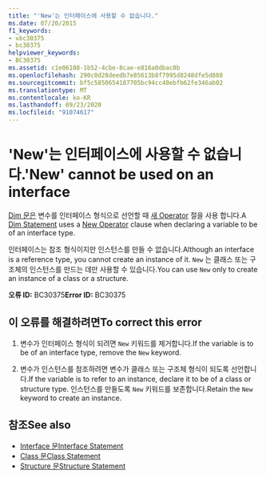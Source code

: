 ```yaml
---
title: "'New'는 인터페이스에 사용할 수 없습니다."
ms.date: 07/20/2015
f1_keywords:
- vbc30375
- bc30375
helpviewer_keywords:
- BC30375
ms.assetid: c1e06108-1b52-4cbe-8cae-e816a0dbac0b
ms.openlocfilehash: 290c0d28deedb7e85613b8f7995d8248dfe5d808
ms.sourcegitcommit: bf5c5850654187705bc94cc40ebfb62fe346ab02
ms.translationtype: MT
ms.contentlocale: ko-KR
ms.lasthandoff: 09/23/2020
ms.locfileid: "91074617"
---
```

# <a name="new-cannot-be-used-on-an-interface"></a><span data-ttu-id="513df-102">'New'는 인터페이스에 사용할 수 없습니다.</span><span class="sxs-lookup"><span data-stu-id="513df-102">'New' cannot be used on an interface</span></span>

<span data-ttu-id="513df-103">[Dim 문은](../language-reference/statements/dim-statement.md) 변수를 인터페이스 형식으로 선언할 때 [새 Operator](../language-reference/operators/new-operator.md) 절을 사용 합니다.</span><span class="sxs-lookup"><span data-stu-id="513df-103">A [Dim Statement](../language-reference/statements/dim-statement.md) uses a [New Operator](../language-reference/operators/new-operator.md) clause when declaring a variable to be of an interface type.</span></span>  
  
 <span data-ttu-id="513df-104">인터페이스는 참조 형식이지만 인스턴스를 만들 수 없습니다.</span><span class="sxs-lookup"><span data-stu-id="513df-104">Although an interface is a reference type, you cannot create an instance of it.</span></span> <span data-ttu-id="513df-105">`New` 는 클래스 또는 구조체의 인스턴스를 만드는 데만 사용할 수 있습니다.</span><span class="sxs-lookup"><span data-stu-id="513df-105">You can use `New` only to create an instance of a class or a structure.</span></span>  
  
 <span data-ttu-id="513df-106">**오류 ID:** BC30375</span><span class="sxs-lookup"><span data-stu-id="513df-106">**Error ID:** BC30375</span></span>  
  
## <a name="to-correct-this-error"></a><span data-ttu-id="513df-107">이 오류를 해결하려면</span><span class="sxs-lookup"><span data-stu-id="513df-107">To correct this error</span></span>  
  
1. <span data-ttu-id="513df-108">변수가 인터페이스 형식이 되려면 `New` 키워드를 제거합니다.</span><span class="sxs-lookup"><span data-stu-id="513df-108">If the variable is to be of an interface type, remove the `New` keyword.</span></span>  
  
2. <span data-ttu-id="513df-109">변수가 인스턴스를 참조하려면 변수가 클래스 또는 구조체 형식이 되도록 선언합니다.</span><span class="sxs-lookup"><span data-stu-id="513df-109">If the variable is to refer to an instance, declare it to be of a class or structure type.</span></span> <span data-ttu-id="513df-110">인스턴스를 만들도록 `New` 키워드를 보존합니다.</span><span class="sxs-lookup"><span data-stu-id="513df-110">Retain the `New` keyword to create an instance.</span></span>  
  
## <a name="see-also"></a><span data-ttu-id="513df-111">참조</span><span class="sxs-lookup"><span data-stu-id="513df-111">See also</span></span>

- [<span data-ttu-id="513df-112">Interface 문</span><span class="sxs-lookup"><span data-stu-id="513df-112">Interface Statement</span></span>](../language-reference/statements/interface-statement.md)
- [<span data-ttu-id="513df-113">Class 문</span><span class="sxs-lookup"><span data-stu-id="513df-113">Class Statement</span></span>](../language-reference/statements/class-statement.md)
- [<span data-ttu-id="513df-114">Structure 문</span><span class="sxs-lookup"><span data-stu-id="513df-114">Structure Statement</span></span>](../language-reference/statements/structure-statement.md)
